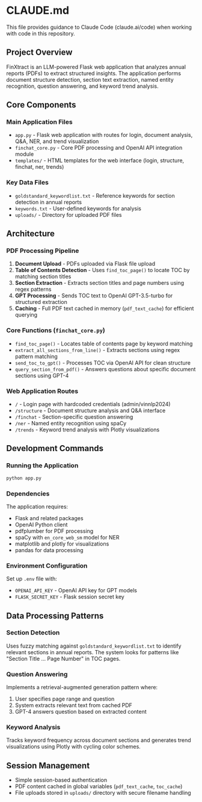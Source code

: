 # CLAUDE.md

This file provides guidance to Claude Code (claude.ai/code) when working with code in this repository.

## Project Overview

FinXtract is an LLM-powered Flask web application that analyzes annual reports (PDFs) to extract structured insights. The application performs document structure detection, section text extraction, named entity recognition, question answering, and keyword trend analysis.

## Core Components

### Main Application Files
- `app.py` - Flask web application with routes for login, document analysis, Q&A, NER, and trend visualization
- `finchat_core.py` - Core PDF processing and OpenAI API integration module
- `templates/` - HTML templates for the web interface (login, structure, finchat, ner, trends)

### Key Data Files
- `goldstandard_keywordlist.txt` - Reference keywords for section detection in annual reports
- `keywords.txt` - User-defined keywords for analysis
- `uploads/` - Directory for uploaded PDF files

## Architecture

### PDF Processing Pipeline
1. **Document Upload** - PDFs uploaded via Flask file upload
2. **Table of Contents Detection** - Uses `find_toc_page()` to locate TOC by matching section titles
3. **Section Extraction** - Extracts section titles and page numbers using regex patterns
4. **GPT Processing** - Sends TOC text to OpenAI GPT-3.5-turbo for structured extraction
5. **Caching** - Full PDF text cached in memory (`pdf_text_cache`) for efficient querying

### Core Functions (`finchat_core.py`)
- `find_toc_page()` - Locates table of contents page by keyword matching
- `extract_all_sections_from_line()` - Extracts sections using regex pattern matching
- `send_toc_to_gpt()` - Processes TOC via OpenAI API for clean structure
- `query_section_from_pdf()` - Answers questions about specific document sections using GPT-4

### Web Application Routes
- `/` - Login page with hardcoded credentials (admin/vinnlp2024)
- `/structure` - Document structure analysis and Q&A interface
- `/finchat` - Section-specific question answering
- `/ner` - Named entity recognition using spaCy
- `/trends` - Keyword trend analysis with Plotly visualizations

## Development Commands

### Running the Application
```bash
python app.py
```

### Dependencies
The application requires:
- Flask and related packages
- OpenAI Python client
- pdfplumber for PDF processing
- spaCy with `en_core_web_sm` model for NER
- matplotlib and plotly for visualizations
- pandas for data processing

### Environment Configuration
Set up `.env` file with:
- `OPENAI_API_KEY` - OpenAI API key for GPT models
- `FLASK_SECRET_KEY` - Flask session secret key

## Data Processing Patterns

### Section Detection
Uses fuzzy matching against `goldstandard_keywordlist.txt` to identify relevant sections in annual reports. The system looks for patterns like "Section Title ... Page Number" in TOC pages.

### Question Answering
Implements a retrieval-augmented generation pattern where:
1. User specifies page range and question
2. System extracts relevant text from cached PDF
3. GPT-4 answers question based on extracted content

### Keyword Analysis
Tracks keyword frequency across document sections and generates trend visualizations using Plotly with cycling color schemes.

## Session Management
- Simple session-based authentication
- PDF content cached in global variables (`pdf_text_cache`, `toc_cache`)
- File uploads stored in `uploads/` directory with secure filename handling